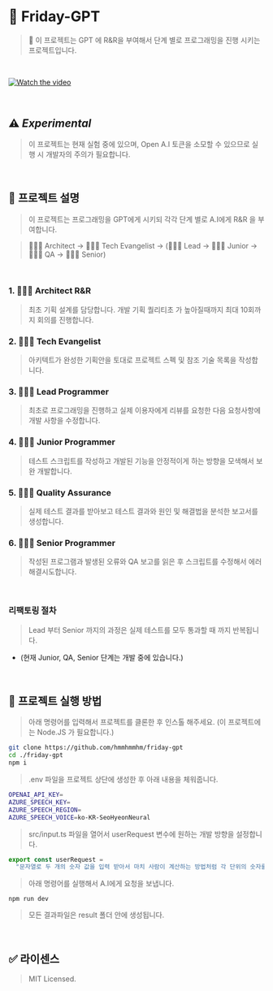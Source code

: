 # 🔮 Friday-GPT
> 📜 이 프로젝트는 GPT 에 R&R을 부여해서 단계 별로 프로그래밍을 진행 시키는 프로젝트입니다.

<br />

[![Watch the video](https://i.imgur.com/MkCYunz.png)](hhttps://twitter.com/hmartapp/status/1645252545668067328)



<br />

## ⚠️ **_Experimental_**

> 이 프로젝트는 현재 실험 중에 있으며, Open A.I 토큰을 소모할 수 있으므로 실행 시 개발자의 주의가 필요합니다.

<br/>

## 💬 프로젝트 설명

> 이 프로젝트는 프로그래밍을 GPT에게 시키되 각각 단계 별로 A.I에게 R&R 을 부여합니다.

> 👩🏻‍⚕️ Architect -> 🕵🏻‍♀️ Tech Evangelist -> (👩🏻‍💻 Lead -> 👩🏻‍🏭 Junior -> 👩🏻‍🚀 QA -> 👩🏻‍🚒 Senior)

<br />

### 1. 👩🏻‍⚕️ Architect R&R

> 최초 기획 설계를 담당합니다. 개발 기획 퀄리티초 가 높아질때까지 최대 10회까지 회의를 진행합니다.

### 2. 🕵🏻‍♀️ Tech Evangelist

> 아키텍트가 완성한 기획안을 토대로 프로젝트 스펙 및 참조 기술 목록을 작성합니다.

### 3. 👩🏻‍💻 Lead Programmer

> 최초로 프로그래밍을 진행하고 실제 이용자에게 리뷰를 요청한 다음 요청사항에 개발 사항을 수정합니다.

### 4. 👩🏻‍🏭 Junior Programmer

> 테스트 스크립트를 작성하고 개발된 기능을 안정적이게 하는 방향을 모색해서 보완 개발합니다.

### 5. 👩🏻‍🚀 Quality Assurance

> 실제 테스트 결과를 받아보고 테스트 결과와 원인 및 해결법을 분석한 보고서를 생성합니다.

### 6. 👩🏻‍🚒 Senior Programmer

> 작성된 프로그램과 발생된 오류와 QA 보고를 읽은 후 스크립트를 수정해서 에러 해결시도합니다.

<br />

### **리팩토링 절차**

> Lead 부터 Senior 까지의 과정은 실제 테스트를 모두 통과할 때 까지 반복됩니다.

- (현재 Junior, QA, Senior 단계는 개발 중에 있습니다.)

<br />

## 💬 프로젝트 실행 방법

> 아래 명령어를 입력해서 프로젝트를 클론한 후 인스톨 해주세요. (이 프로젝트에는 Node.JS 가 필요합니다.)

```bash
git clone https://github.com/hmmhmmhm/friday-gpt
cd ./friday-gpt
npm i
```

> .env 파일을 프로젝트 상단에 생성한 후 아래 내용을 체워줍니다.

```bash
OPENAI_API_KEY=
AZURE_SPEECH_KEY=
AZURE_SPEECH_REGION=
AZURE_SPEECH_VOICE=ko-KR-SeoHyeonNeural
```

> src/input.ts 파일을 열어서 userRequest 변수에 원하는 개발 방향을 설정합니다.

```ts
export const userRequest =
  "문자열로 두 개의 숫자 값을 입력 받아서 마치 사람이 계산하는 방법처럼 각 단위의 숫자를 비교해서 무제한 길이로 사칙연산을 할 수 있는 Typescript 라이브러리를 작성해줘";
```

> 아래 명령어를 실행해서 A.I에게 요청을 보냅니다.

```
npm run dev
```

> 모든 결과파일은 result 폴더 안에 생성됩니다.

<br />

## ✅ 라이센스

> MIT Licensed.
